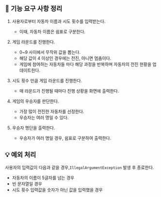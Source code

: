 ## 🚀 기능 요구 사항 정리

1. 사용자로부터 자동차 이름과 시도 횟수를 입력받는다.
    - 이때, 자동차 이름은 쉼표로 구분한다.

   
2. 게임 라운드를 진행한다.
      - 0~9 사이에서 무작위 값을 뽑는다.
      - 해당 값이 4 이상인 경우에는 전진, 아니면 멈춤이다.
      - 게임에 참여하는 자동차들 마다 해당 과정을 반복하며 자동차의 전진 현황을 업데이트한다.


3. 시도 횟수 만큼 게임 라운드를 진행한다.
   - 매 라운드가 진행될 때마다 진행 상황을 화면에 출력한다.


4. 게임의 우승자를 판단한다.
   - 가장 많이 전진한 자동차를 선정한다.
   - 우승자는 여러 명일 수 있다.


5. 우승자 명단을 출력한다.
   - 우승자가 여러 명일 경우, 쉼표로 구분하여 출력한다. 

## 💡 예외 처리

사용자의 입력값이 다음과 같을 경우,`IllegalArgumentException` 발생 후 종료한다.
  - 자동차의 이름이 5글자를 넘는 경우
  - 빈 문자열일 경우
  - 시도 횟수 입력값을 숫자가 아닌 값을 입력했을 경우